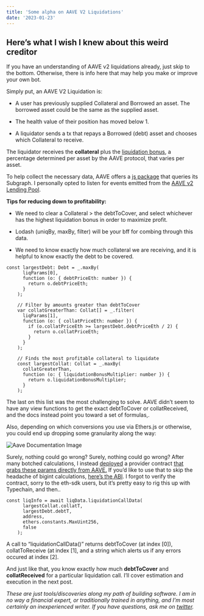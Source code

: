 ```yaml
---
title: 'Some alpha on AAVE V2 Liquidations'
date: '2023-01-23'
---
```


## Here’s what I wish I knew about this weird creditor
If you have an understanding of AAVE v2 liquidations already, just skip to the bottom. Otherwise, there is info here that may help you make or improve your own bot.

Simply put, an AAVE V2 Liquidation is:
* A user has previously supplied Collateral and Borrowed an asset. The borrowed asset could be the same as the supplied asset.

* The health value of their position has moved below 1.

* A liquidator sends a tx that repays a Borrowed (debt) asset and chooses which Collateral to receive.

The liquidator receives the **collateral** plus the [liquidation bonus](https://docs.aave.com/risk/v/aave-v2/asset-risk/risk-parameters), a percentage determined per asset by the AAVE protocol, that varies per asset.

To help collect the necessary data, AAVE offers a [js package](https://github.com/aave/aave-js) that queries its Subgraph. I personally opted to listen for events emitted from the [AAVE v2 Lending Pool](https://etherscan.io/address/0x7d2768de32b0b80b7a3454c06bdac94a69ddc7a9).

**Tips for reducing down to profitability:**  
* We need to clear a Collateral > the debtToCover, and select whichever has the highest liquidation bonus in order to maximize profit.

* Lodash (uniqBy, maxBy, filter) will be your bff for combing through this data.

* We need to know exactly how much collateral we are receiving, and it is helpful to know exactly the debt to be covered.

```
const largestDebt: Debt = _.maxBy(
      liqParams[0],
      function (o: { debtPriceEth: number }) {
        return o.debtPriceEth;
      }
    );

    // Filter by amounts greater than debtToCover
    var collatGreaterThan: Collat[] = _.filter(
      liqParams[1],
      function (o: { collatPriceEth: number }) {
        if (o.collatPriceEth >= largestDebt.debtPriceEth / 2) {
          return o.collatPriceEth;
        }
      }
    );

    // Finds the most profitable collateral to liquidate
    const largestCollat: Collat = _.maxBy(
      collatGreaterThan,
      function (o: { liquidationBonusMultiplier: number }) {
        return o.liquidationBonusMultiplier;
      }
    );
```

The last on this list was the most challenging to solve. AAVE didn’t seem to have any view functions to get the exact debtToCover or collatReceived, and the docs instead point you toward a set of formulas,.

Also, depending on which conversions you use via Ethers.js or otherwise, you could end up dropping some granularity along the way:

![Aave Documentation Image](https://bafybeicocy4heqght4iq6grt3mrp3z5t54n5kb57puquf5svf7uf33uvr4.ipfs.nftstorage.link/)

Surely, nothing could go wrong?
Surely, nothing could go wrong?
After many botched calculations, I instead [deployed](https://etherscan.io/address/0xA67BdecB3FB056F314Dcc76F3ACd3B3F936C52ca) a provider contract [that grabs these params directly from AAVE.](https://github.com/simplemachine92/Gavel-Data-Contracts) If you’d like to use that to skip the headache of bigint calculations, [here’s the ABI](https://gist.github.com/simplemachine92/3e1f2568af148fa9c11ed619613c6267). I forgot to verify the contract, sorry to the eth-sdk users, but it’s pretty easy to rig this up with Typechain, and then..

```
const liqInfo = await liqData.liquidationCallData(
      largestCollat.collatT,
      largestDebt.debtT,
      address,
      ethers.constants.MaxUint256,
      false
    );
```
A call to “liquidationCallData()” returns debtToCover (at index [0]), collatToReceive (at index [1], and a string which alerts us if any errors occured at index [2].

And just like that, you know exactly how much **debtToCover** and **collatReceived** for a particular liquidation call. I’ll cover estimation and execution in the next post.

*These are just tools/discoveries along my path of building software. I am in no way a financial expert, or traditionally trained in anything, and I’m most certainly an inexperienced writer. If you have questions, ask me on [twitter](https://twitter.com/nowonderer).*
